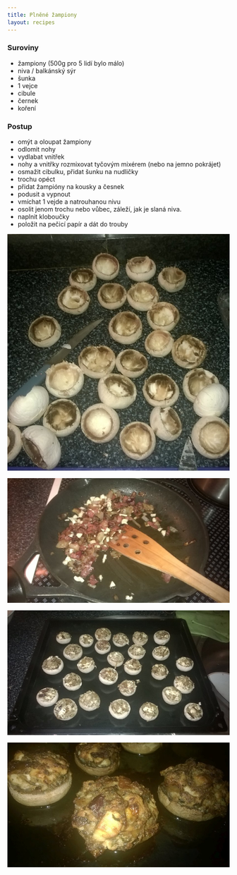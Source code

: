 ```yaml
---
title: Plněné žampiony
layout: recipes
---
```


### Suroviny
- žampiony (500g pro 5 lidí bylo málo)
- niva / balkánský sýr
- šunka
- 1 vejce
- cibule
- černek
- koření

### Postup
- omýt a oloupat žampiony
- odlomit nohy
- vydlabat vnitřek
- nohy a vnitřky rozmixovat tyčovým mixérem (nebo na jemno pokrájet)
- osmažit cibulku, přidat šunku na nudličky
- trochu opéct
- přidat žampióny na kousky a česnek
- podusit a vypnout
- vmíchat 1 vejde a natrouhanou nivu
- osolit jenom trochu nebo vůbec, záleží, jak je slaná niva.
- naplnit kloboučky
- položit na pečicí papír a dát do trouby


![Vydlabané hlavičky](/fotky/plnene-zampiony-1.jpg)

![Orestováno](/fotky/plnene-zampiony-2.jpg)

![Před pečením](/fotky/plnene-zampiony-3.jpg)

![Hotovo](/fotky/plnene-zampiony-4.jpg)
